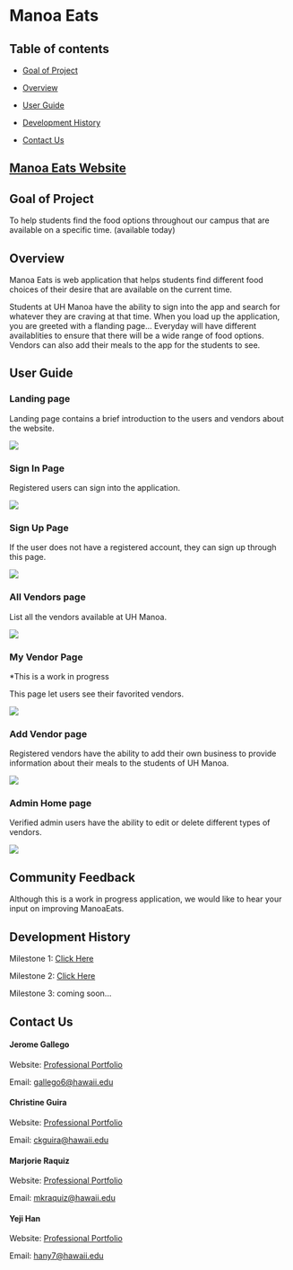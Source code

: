 # Manoa Eats 

## Table of contents

* [Goal of Project](#goalofproject)
* [Overview](#overview)
* [User Guide](#userguide)

* [Development History](#developmenthistory)
* [Contact Us](#contactus)


## <a href="http://138.68.15.1/#/">Manoa Eats Website</a>

## Goal of Project

To help students find the food options throughout our campus that are available on a specific time. (available today)

## Overview

Manoa Eats is web application that helps students find different food choices of their desire that are available on the current time. 

Students at UH Manoa have the ability to sign into the app and search for whatever they are craving at that time. When you load up the application, you are greeted with a flanding page...
Everyday will have different availablities to ensure that there will be a wide range of food options. 
Vendors can also add their meals to the app for the students to see. 

## User Guide
  
  ### Landing page
  
  Landing page contains a brief introduction to the users and vendors about the website.
  
  <img src="./images/Landing-Page.png">
  
  ### Sign In Page
  
  Registered users can sign into the application. 
  
  <img src="./images/Sign-In-Page.png">
  
  ### Sign Up Page
  
  If the user does not have a registered account, they can sign up through this page.
  
  <img src="./images/Sign-Up-Page.png">
  
  ### All Vendors page
  
  List all the vendors available at UH Manoa.
  
  <img src="./images/All-Vendors-Page.png">
  
  ### My Vendor Page
  
  *This is a work in progress
  
  This page let users see their favorited vendors.
  
  <img src="./images/My-Vendors-Page.png">
  
  ### Add Vendor page
  
  Registered vendors have the ability to add their own business to provide information about their meals to the students of UH Manoa.
  
  <img src="./images/Add-Vendor-Page.png">
  
  ### Admin Home page
  
  Verified admin users have the ability to edit or delete different types of vendors.
  
  <img src="./images/Admin-Page.png">

## Community Feedback

Although this is a work in progress application, we would like to hear your input on improving ManoaEats.
  
## Development History

Milestone 1: <a href="https://github.com/manoaeats/manoaeats/projects/1">Click Here</a>

Milestone 2: <a href="https://github.com/manoaeats/manoaeats/projects/2">Click Here</a>

Milestone 3: coming soon...

## Contact Us 

#### Jerome Gallego

Website: [Professional Portfolio](https://alohajerome.github.io/)

Email: gallego6@hawaii.edu

#### Christine Guira

Website: [Professional Portfolio](https://ceekaye12.github.io/)

Email: ckguira@hawaii.edu
  
#### Marjorie Raquiz

Website: [Professional Portfolio](https://mkraquiz.github.io/)

Email: mkraquiz@hawaii.edu
 
#### Yeji Han

Website: [Professional Portfolio](https://yejihan92.github.io/)

Email: hany7@hawaii.edu


